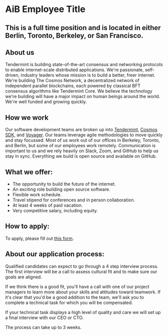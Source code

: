 # AiB Employee Title

## This is a full time position and is located in either Berlin, Toronto, Berkeley, or San Francisco.

## About us
Tendermint is building state-of-the-art consensus and networking protocols to enable internet-scale distributed applications. We're passionate, self-driven, industry leaders whose mission is to build a better, freer internet. We're building The Cosmos Network, a decentralized network of independent parallel blockchains, each powered by classical BFT consensus algorithms like Tendermint Core. We believe the technology we're building will have a major impact on human beings around the world. We're well funded and growing quickly.

## How we work
Our software development teams are broken up into [Tendermint](https://github.com/tendermint), [Cosmos SDK](https://github.com/cosmos/cosmos-sdk), and [Voyager](https://github.com/cosmos/voyager). Our teams leverage agile methodologies to move quickly and stay focussed. Most of us work out of our offices in Berkeley, Toronto, and Berlin, but some of our employees work remotely. Communication is important to us and we rely heavily on Slack, Zoom, and GitHub to help us stay in sync. Everything we build is open source and available on GitHub.

<!-- these sections will change for each position
## We're looking for someone who has:
## What your primary responsibilities will be:
## What success looks like in this role: -->

## What we offer:
* The opportunity to build the future of the internet.
* An exciting role building open source software.
* Flexible work schedule.
* Travel stipend for conferences and in person collaboration.
* At least 4 weeks of paid vacation.
* Very competitive salary, including equity.

## How to apply:
To apply, please fill out [this form](https://goo.gl/forms/jpdRI1wD8pdfoqKl2).

## About our application process:
Qualified candidates can expect to go through a 4 step interview process. The first interview will be a call to assess cultural fit and to make sure our goals are aligned.

If we think there is a good fit, you'll have a call with one of our project managers to learn more about your skills and attitudes toward teamwork. If it's clear that you'd be a good addition to the team, we'll ask you to complete a technical task for which you will be compensated.

If your technical task displays a high level of quality and care we will set up a final interview with our CEO or CTO.

The process can take up to 3 weeks.
